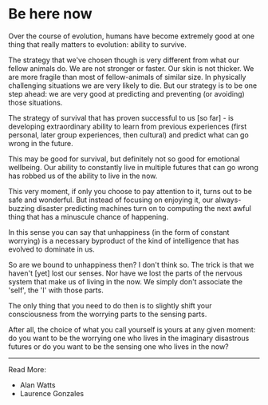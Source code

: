 # Be here now

Over the course of evolution, humans have become extremely good at one thing that really matters to evolution: ability to survive.

The strategy that we've chosen though is very different from what our fellow animals do. We are not stronger or faster. Our skin is not thicker. We are more fragile than most of fellow-animals of similar size. In physically challenging situations we are very likely to die. But our strategy is to be one step ahead: we are very good at predicting and preventing (or avoiding) those situations.

The strategy of survival that has proven successful to us [so far] - is developing extraordinary ability to learn from previous experiences (first personal, later group experiences, then cultural) and predict what can go wrong in the future.

This may be good for survival, but definitely not so good for emotional wellbeing.
Our ability to constantly live in multiple futures that can go wrong has robbed us of the ability to live in the now.

This very moment, if only you choose to pay attention to it, turns out to be safe and wonderful. But instead of focusing on enjoying it, our always-buzzing disaster predicting machines turn on to computing the next awful thing that has a minuscule chance of happening.

In this sense you can say that unhappiness (in the form of constant worrying) is a necessary byproduct of the kind of intelligence that has evolved to dominate in us.

So are we bound to unhappiness then? I don't think so. The trick is that we haven't [yet] lost our senses. Nor have we lost the parts of the nervous system that make us of living in the now. We simply don't associate the 'self', the 'I' with those parts.

The only thing that you need to do then is to slightly shift your consciousness from the worrying parts to the sensing parts.

After all, the choice of what you call yourself is yours at any given moment: do you want to be the worrying one who lives in the imaginary disastrous futures or do you want to be the sensing one who lives in the now?

* * *
Read More:
* Alan Watts
* Laurence Gonzales
